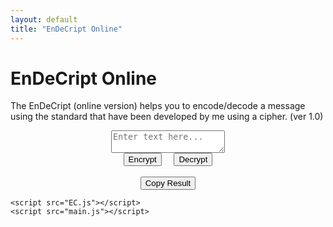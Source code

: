 ```yaml
---
layout: default
title: "EnDeCript Online"
---
```


# EnDeCript Online

The EnDeCript (online version) helps you to encode/decode a message using the standard that have been developed by me using a cipher. (ver 1.0)

<div style="text-align: center">
    <textarea id="inputBox" placeholder="Enter text here..."></textarea><br>
    <button onclick="handleEncrypt()">Encrypt</button> &nbsp; &nbsp;  
    <button onclick="handleDecrypt()">Decrypt</button>
    <br>
    <br>
    <div id="output"></div>
    <div id="result"></div>
    <button onclick="copyToClipboard()">Copy Result</button>
</div>

<script src="CC.js"></script>
    <script src="EC.js"></script>
    <script src="main.js"></script>